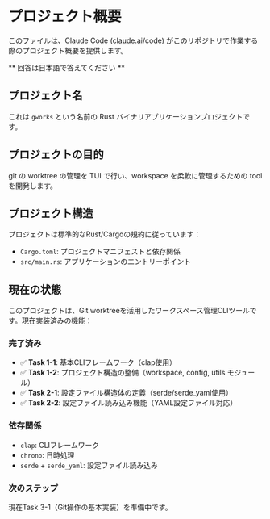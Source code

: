 # プロジェクト概要

このファイルは、Claude Code (claude.ai/code) がこのリポジトリで作業する際のプロジェクト概要を提供します。

** 回答は日本語で答えてください **

## プロジェクト名

これは `gworks` という名前の Rust バイナリアプリケーションプロジェクトです。

## プロジェクトの目的

git の worktree の管理を TUI で行い、workspace を柔軟に管理するための tool を開発します。

## プロジェクト構造

プロジェクトは標準的なRust/Cargoの規約に従っています：
- `Cargo.toml`: プロジェクトマニフェストと依存関係
- `src/main.rs`: アプリケーションのエントリーポイント

## 現在の状態

このプロジェクトは、Git worktreeを活用したワークスペース管理CLIツールです。現在実装済みの機能：

### 完了済み
- ✅ **Task 1-1**: 基本CLIフレームワーク（clap使用）
- ✅ **Task 1-2**: プロジェクト構造の整備（workspace, config, utils モジュール）
- ✅ **Task 2-1**: 設定ファイル構造体の定義（serde/serde_yaml使用）
- ✅ **Task 2-2**: 設定ファイル読み込み機能（YAML設定ファイル対応）

### 依存関係
- `clap`: CLIフレームワーク
- `chrono`: 日時処理
- `serde` + `serde_yaml`: 設定ファイル読み込み

### 次のステップ
現在Task 3-1（Git操作の基本実装）を準備中です。